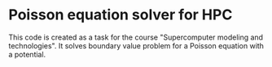 # Poisson equation solver for HPC

This code is created as a task for the course "Supercomputer modeling and technologies". It solves boundary value problem for a Poisson equation with a potential.